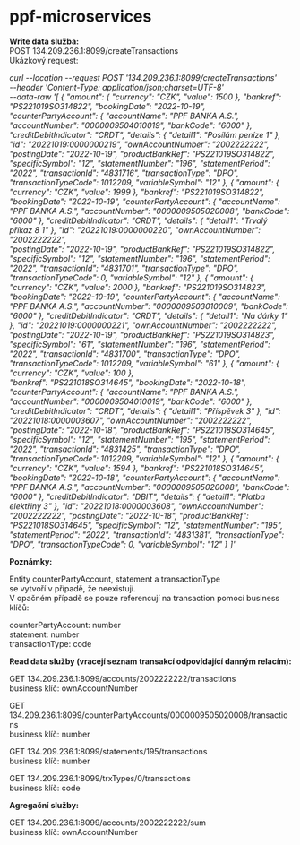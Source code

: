 # ppf-microservices  

**Write data služba:**  
POST 134.209.236.1:8099/createTransactions  
Ukázkový request:  

_curl --location --request POST '134.209.236.1:8099/createTransactions' \
--header 'Content-Type: application/json;charset=UTF-8' \
--data-raw '[ 
{
    "amount": {
        "currency": "CZK",
        "value": 1500
    },
    "bankref": "PS221019SO314822",
    "bookingDate": "2022-10-19",
    "counterPartyAccount": {
        "accountName": "PPF BANKA A.S.",
        "accountNumber": "0000009504010019",
        "bankCode": "6000"
    },
    "creditDebitIndicator": "CRDT",
    "details": {
        "detail1": "Posílám peníze 1"
    },
    "id": "20221019:0000000219",
    "ownAccountNumber": "2002222222",
    "postingDate": "2022-10-19",
    "productBankRef": "PS221019SO314822",
    "specificSymbol": "12",
    "statementNumber": "196",
    "statementPeriod": "2022",
    "transactionId": "4831716",
    "transactionType": "DPO",
    "transactionTypeCode": 1012209,
    "variableSymbol": "12"
},
{
    "amount": {
        "currency": "CZK",
        "value": 1999
    },
    "bankref": "PS221019SO314822",
    "bookingDate": "2022-10-19",
    "counterPartyAccount": {
        "accountName": "PPF BANKA A.S.",
        "accountNumber": "0000009505020008",
        "bankCode": "6000"
    },
    "creditDebitIndicator": "CRDT",
    "details": {
        "detail1": "Trvalý příkaz 8 1"
    },
    "id": "20221019:0000000220",
    "ownAccountNumber": "2002222222",    
    "postingDate": "2022-10-19",
    "productBankRef": "PS221019SO314822",
    "specificSymbol": "12",
    "statementNumber": "196",
    "statementPeriod": "2022",
    "transactionId": "4831701",
    "transactionType": "DPO",
    "transactionTypeCode": 0,
    "variableSymbol": "12"
},
{
    "amount": {
        "currency": "CZK",
        "value": 2000
    },
    "bankref": "PS221019SO314823",
    "bookingDate": "2022-10-19",
    "counterPartyAccount": {
        "accountName": "PPF BANKA A.S.",
        "accountNumber": "0000009503010009",
        "bankCode": "6000"
    },
    "creditDebitIndicator": "CRDT",
    "details": {
        "detail1": "Na dárky 1"
    },
    "id": "20221019:0000000221",
    "ownAccountNumber": "2002222222",
    "postingDate": "2022-10-19",
    "productBankRef": "PS221019SO314823",
    "specificSymbol": "61",
    "statementNumber": "196",
    "statementPeriod": "2022",
    "transactionId": "4831700",
    "transactionType": "DPO",
    "transactionTypeCode": 1012209,
    "variableSymbol": "61"
},
{
    "amount": {
        "currency": "CZK",
        "value": 100
    },    
    "bankref": "PS221018SO314645",
    "bookingDate": "2022-10-18",
    "counterPartyAccount": {
        "accountName": "PPF BANKA A.S.",
        "accountNumber": "0000009504010019",
        "bankCode": "6000"
    },
    "creditDebitIndicator": "CRDT",
    "details": {
        "detail1": "Příspěvek 3"
    },
    "id": "20221018:0000003607",
    "ownAccountNumber": "2002222222",
    "postingDate": "2022-10-18",
    "productBankRef": "PS221018SO314645",
    "specificSymbol": "12",
    "statementNumber": "195",
    "statementPeriod": "2022",
    "transactionId": "4831425",
    "transactionType": "DPO",
    "transactionTypeCode": 1012209,
    "variableSymbol": "12"
},
{
    "amount": {
        "currency": "CZK",
        "value": 1594
    },
    "bankref": "PS221018SO314645",
    "bookingDate": "2022-10-18",
    "counterPartyAccount": {
        "accountName": "PPF BANKA A.S.",
        "accountNumber": "0000009505020008",
        "bankCode": "6000"
    },
    "creditDebitIndicator": "DBIT",
    "details": {
        "detail1": "Platba elektřiny 3"
    },
    "id": "20221018:0000003608",
    "ownAccountNumber": "2002222222",
    "postingDate": "2022-10-18",
    "productBankRef": "PS221018SO314645",
    "specificSymbol": "12",
    "statementNumber": "195",
    "statementPeriod": "2022",
    "transactionId": "4831381",
    "transactionType": "DPO",
    "transactionTypeCode": 0,
    "variableSymbol": "12"
}
]'_

**Poznámky:**   

Entity counterPartyAccount, statement a transactionType  
se vytvoří v případě, že neexistují.   
V opačném případě se pouze referencují na transaction pomocí business klíčů:  

counterPartyAccount: number  
statement: number  
transactionType: code  

**Read data služby (vracejí seznam transakcí odpovídající danným relacím):**  

GET 134.209.236.1:8099/accounts/2002222222/transactions  
business klíč: ownAccountNumber

GET 134.209.236.1:8099/counterPartyAccounts/0000009505020008/transactions  
business klíč: number  

GET 134.209.236.1:8099/statements/195/transactions  
business klíč: number  

GET 134.209.236.1:8099/trxTypes/0/transactions  
business klíč: code  

**Agregační služby:**  

GET 134.209.236.1:8099/accounts/2002222222/sum  
business klíč: ownAccountNumber  



